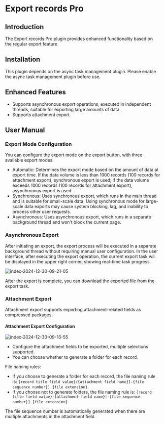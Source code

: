 # Export records Pro

<PluginInfo commercial="true" name="action-export-pro"></PluginInfo>

## Introduction

The Export records Pro plugin provides enhanced functionality based on the regular export feature.

## Installation

This plugin depends on the async task management plugin. Please enable the async task management plugin before use.

## Enhanced Features

- Supports asynchronous export operations, executed in independent threads, suitable for exporting large amounts of data.
- Supports attachment export.

## User Manual

### Export Mode Configuration

You can configure the export mode on the export button, with three available export modes:

- Automatic: Determines the export mode based on the amount of data at export time. If the data volume is less than 1000 records (100 records for attachment export), synchronous export is used; if the data volume exceeds 1000 records (100 records for attachment export), asynchronous export is used.
- Synchronous: Uses synchronous export, which runs in the main thread and is suitable for small-scale data. Using synchronous mode for large-scale data exports may cause system blocking, lag, and inability to process other user requests.
- Asynchronous: Uses asynchronous export, which runs in a separate background thread and won't block the current page.

### Asynchronous Export

After initiating an export, the export process will be executed in a separate background thread without requiring manual user configuration. In the user interface, after executing the export operation, the current export task will be displayed in the upper right corner, showing real-time task progress.

![index-2024-12-30-09-21-05](https://static-docs.nocobase.com/index-2024-12-30-09-21-05.png)

After the export is complete, you can download the exported file from the export task.

### Attachment Export

Attachment export supports exporting attachment-related fields as compressed packages.

#### Attachment Export Configuration

![index-2024-12-30-09-16-55](https://static-docs.nocobase.com/index-2024-12-30-09-16-55.png)

- Configure the attachment fields to be exported, multiple selections supported.
- You can choose whether to generate a folder for each record.

File naming rules:

- If you choose to generate a folder for each record, the file naming rule is: `{record title field value}/{attachment field name}[-{file sequence number}].{file extension}`.
- If you choose not to generate folders, the file naming rule is: `{record title field value}-{attachment field name}[-{file sequence number}].{file extension}`.

The file sequence number is automatically generated when there are multiple attachments in the attachment field.
